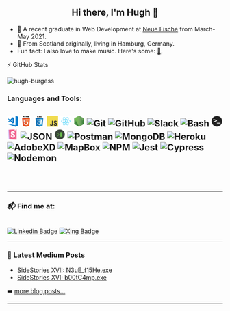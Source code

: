 <h2 align="center">Hi there, I'm Hugh 👋</h2> 


- 🌱 A recent graduate in Web Development at [Neue Fische](https://www.neuefische.de/) from March-May 2021.
- 🏴󠁧󠁢󠁳󠁣󠁴󠁿 From Scotland originally, living in Hamburg, Germany.
- Fun fact: I also love to make music. Here's some: [🎸](https://www.youtube.com/watch?v=TDVl9o-zjwc).


:zap: GitHub Stats
<p><img align="center" src="https://github-readme-streak-stats.herokuapp.com/?user=hugh-burgess&theme=highcontrast" alt="hugh-burgess" /></p>

### Languages and Tools:
<h2>
<img align-self="left" alt="Visual Studio Code" width="26px" src="https://raw.githubusercontent.com/github/explore/80688e429a7d4ef2fca1e82350fe8e3517d3494d/topics/visual-studio-code/visual-studio-code.png" />
<img align-self="left" alt="HTML5" width="26px" src="https://raw.githubusercontent.com/github/explore/80688e429a7d4ef2fca1e82350fe8e3517d3494d/topics/html/html.png" />
<img align-self="left" alt="CSS3" width="26px" src="https://raw.githubusercontent.com/github/explore/80688e429a7d4ef2fca1e82350fe8e3517d3494d/topics/css/css.png" />
<img align-self="left" alt="JavaScript" width="26px" src="https://raw.githubusercontent.com/github/explore/80688e429a7d4ef2fca1e82350fe8e3517d3494d/topics/javascript/javascript.png" />
<img align-self="left" alt="React" width="26px" src="https://raw.githubusercontent.com/github/explore/80688e429a7d4ef2fca1e82350fe8e3517d3494d/topics/react/react.png" />
<img align-self="left" alt="Node.js" width="26px" src="https://raw.githubusercontent.com/github/explore/80688e429a7d4ef2fca1e82350fe8e3517d3494d/topics/nodejs/nodejs.png" />
<img align-self="left" alt="Git" width="26px" src="https://www.vectorlogo.zone/logos/git-scm/git-scm-icon.svg" />
<img align-self="left" alt="GitHub" width="26px" src="https://www.vectorlogo.zone/logos/github/github-tile.svg" />
<img align-self="left" alt="Slack" width="26px" src="https://www.vectorlogo.zone/logos/slack/slack-icon.svg" />
<img align-self="left" alt="Bash" width="26px" src="https://www.vectorlogo.zone/logos/gnu_bash/gnu_bash-icon.svg" />
<img align-self="left" alt="Terminal" width="26px" src="https://raw.githubusercontent.com/github/explore/80688e429a7d4ef2fca1e82350fe8e3517d3494d/topics/terminal/terminal.png" />
<img align-self="left" alt="Storybook" width="26px" src="https://raw.githubusercontent.com/github/explore/80688e429a7d4ef2fca1e82350fe8e3517d3494d/topics/storybook/storybook.png" />
<img align-self="left" alt="JSON" width="26px" src="https://www.vectorlogo.zone/logos/json/json-icon.svg" />
<img align-self="left" alt="iTerm2" width="26px" src="https://raw.githubusercontent.com/steverichey/DockIcons/master/icons/iterm2.svg" />
<img align-self="left" alt="Postman" width="26px" src="https://www.vectorlogo.zone/logos/getpostman/getpostman-icon.svg" />
<img align-self="left" alt="MongoDB" width="26px" src="https://www.vectorlogo.zone/logos/mongodb/mongodb-icon.svg" />
<img align-self="left" alt="Heroku" width="26px" src="https://www.vectorlogo.zone/logos/heroku/heroku-icon.svg" />
<img align-self="left" alt="AdobeXD" width="26px" src="https://cdn.worldvectorlogo.com/logos/adobe-xd.svg" />
<img align-self="left" alt="MapBox" width="26px" src="https://www.vectorlogo.zone/logos/mapbox/mapbox-icon.svg" />  
<img align-self="left" alt="NPM" width="26px" src="https://www.vectorlogo.zone/logos/npmjs/npmjs-icon.svg" />  
<img align-self="left" alt="Jest" width="26px" src="https://user-images.githubusercontent.com/10525473/50372432-95dcd880-0611-11e9-9432-58de9be26b3b.png" />
<img align-self="left" alt="Cypress" width="26px" src="https://raw.githubusercontent.com/simple-icons/simple-icons/6e46ec1fc23b60c8fd0d2f2ff46db82e16dbd75f/icons/cypress.svg" /> 
<img align-self="left" alt="Nodemon" width="26px" src="https://www.vectorlogo.zone/logos/nodemonio/nodemonio-icon.svg" />  

</h2>
<br />
<br />

---

### 📬 Find me at:

&nbsp;\
[![Linkedin Badge](https://img.shields.io/badge/-LinkedIn-blue?style=flat-square&logo=Linkedin&logoColor=white&link=https://www.linkedin.com/in/hugh-burgess)](https://www.linkedin.com/in/hugh-burgess)
[![Xing Badge](https://img.shields.io/badge/Xing-026466?style=flat-square&logo=Xing&logoColor=white&link=https://www.xing.com/profile/Hugh_Burgess4/cv)](https://www.xing.com/profile/Hugh_Burgess4//cv)

---

### 📕 Latest Medium Posts

<!-- BLOG-POST-LIST:START -->

- [SideStories XVII: N3uE_f15He.exe](https://hughburgess.medium.com/sidestories-xvii-neue-f15he-exe-6587c7525381)
- [SideStories XVI: b00tC4mp.exe](https://hughburgess.medium.com/sidestories-xvi-b00tc4mp-exe-71f11f424527)

<!-- BLOG-POST-LIST:END -->

➡️ [more blog posts...](https://hughburgess.medium.com)

---
